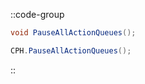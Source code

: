::code-group
  ```csharp [Method]
  void PauseAllActionQueues();
  ```
  ```csharp [Example]
  CPH.PauseAllActionQueues();
  ```
::